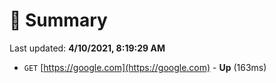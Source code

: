 # 📖 Summary
Last updated: **4/10/2021, 8:19:29 AM**

- `GET` [https://google.com](https://google.com) - **Up** (163ms)
